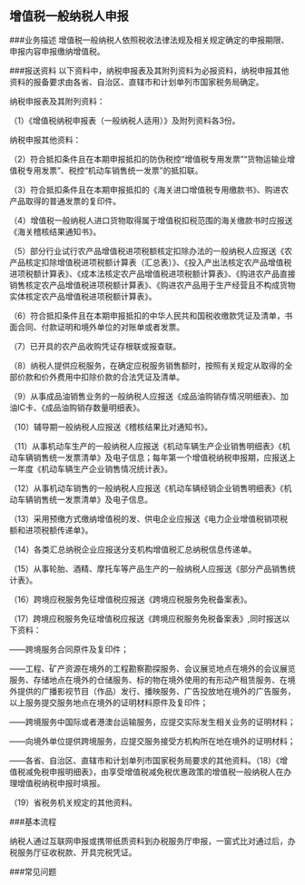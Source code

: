 ## 增值税一般纳税人申报

###业务描述
     增值税一般纳税人依照税收法律法规及相关规定确定的申报期限、申报内容申报缴纳增值税。


###报送资料
  以下资料中，纳税申报表及其附列资料为必报资料，纳税申报其他资料的报备要求由各省、自治区、直辖市和计划单列市国家税务局确定。

纳税申报表及其附列资料：

（1）《增值税纳税申报表（一般纳税人适用）》及附列资料各3份。

纳税申报其他资料：

（2）符合抵扣条件且在本期申报抵扣的防伪税控“增值税专用发票”“货物运输业增值税专用发票”、税控“机动车销售统一发票”的抵扣联。

（3）符合抵扣条件且在本期申报抵扣的《海关进口增值税专用缴款书》、购进农产品取得的普通发票的复印件。

（4）增值税一般纳税人进口货物取得属于增值税扣税范围的海关缴款书时应报送《海关稽核结果通知书》。

（5）部分行业试行农产品增值税进项税额核定扣除办法的一般纳税人应报送《农产品核定扣除增值税进项税额计算表（汇总表）》、《投入产出法核定农产品增值税进项税额计算表》、《成本法核定农产品增值税进项税额计算表》、《购进农产品直接销售核定农产品增值税进项税额计算表》、《购进农产品用于生产经营且不构成货物实体核定农产品增值税进项税额计算表》。

（6）符合抵扣条件且在本期申报抵扣的中华人民共和国税收缴款凭证及清单，书面合同、付款证明和境外单位的对账单或者发票。

（7）已开具的农产品收购凭证存根联或报查联。

（8）纳税人提供应税服务，在确定应税服务销售额时，按照有关规定从取得的全部价款和价外费用中扣除价款的合法凭证及清单。

（9）从事成品油销售业务的一般纳税人应报送《成品油购销存情况明细表》、加油IC卡、《成品油购销存数量明细表》。

（10）辅导期一般纳税人应报送《稽核结果比对通知书》。

（11）从事机动车生产的一般纳税人应报送《机动车辆生产企业销售明细表》《机动车辆销售统一发票清单》及电子信息；每年第一个增值税纳税申报期，应报送上一年度《机动车辆生产企业销售情况统计表》。

（12）从事机动车销售的一般纳税人应报送《机动车辆经销企业销售明细表》《机动车辆销售统一发票清单》及电子信息。

（13）采用预缴方式缴纳增值税的发、供电企业应报送《电力企业增值税销项税额和进项税额传递单》。

（14）各类汇总纳税企业应报送分支机构增值税汇总纳税信息传递单。

（15）从事轮胎、酒精、摩托车等产品生产的一般纳税人应报送《部分产品销售统计表》。

（16）跨境应税服务免征增值税应报送《跨境应税服务免税备案表》。

（17）跨境应税服务免征增值税应报送《跨境应税服务免税备案表》,同时报送以下资料：

——跨境服务合同原件及复印件；

——工程、矿产资源在境外的工程勘察勘探服务、会议展览地点在境外的会议展览服务、存储地点在境外的仓储服务、标的物在境外使用的有形动产租赁服务、在境外提供的广播影视节目（作品）发行、播映服务、广告投放地在境外的广告服务，以上服务提交服务地点在境外的证明材料原件及复印件；

——跨境服务中国际或者港澳台运输服务，应提交实际发生相关业务的证明材料；

——向境外单位提供跨境服务，应提交服务接受方机构所在地在境外的证明材料；

——各省、自治区、直辖市和计划单列市国家税务局要求的其他资料。（18）《增值税减免税申报明细表》，由享受增值税减免税优惠政策的增值税一般纳税人在办理增值税纳税申报时填报。

（19）省税务机关规定的其他资料。



###基本流程

  纳税人通过互联网申报或携带纸质资料到办税服务厅申报，一窗式比对通过后，办税服务厅征收税款、开具完税凭证。

###常见问题




